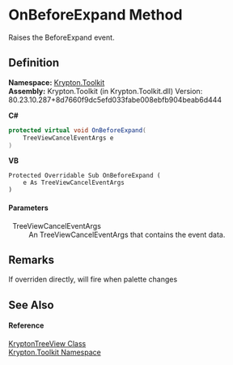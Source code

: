 # OnBeforeExpand Method


Raises the BeforeExpand event.



## Definition
**Namespace:** <a href="79d2eac2-21f4-54ff-7552-b20c33c30600.md">Krypton.Toolkit</a>  
**Assembly:** Krypton.Toolkit (in Krypton.Toolkit.dll) Version: 80.23.10.287+8d7660f9dc5efd033fabe008ebfb904beab6d444

**C#**
``` C#
protected virtual void OnBeforeExpand(
	TreeViewCancelEventArgs e
)
```
**VB**
``` VB
Protected Overridable Sub OnBeforeExpand ( 
	e As TreeViewCancelEventArgs
)
```



#### Parameters
<dl><dt>  TreeViewCancelEventArgs</dt><dd>An TreeViewCancelEventArgs that contains the event data.</dd></dl>

## Remarks
If overriden directly, will fire when palette changes

## See Also


#### Reference
<a href="e9a14ed2-7839-3035-9b1c-14b6698fd2a0.md">KryptonTreeView Class</a>  
<a href="79d2eac2-21f4-54ff-7552-b20c33c30600.md">Krypton.Toolkit Namespace</a>  
